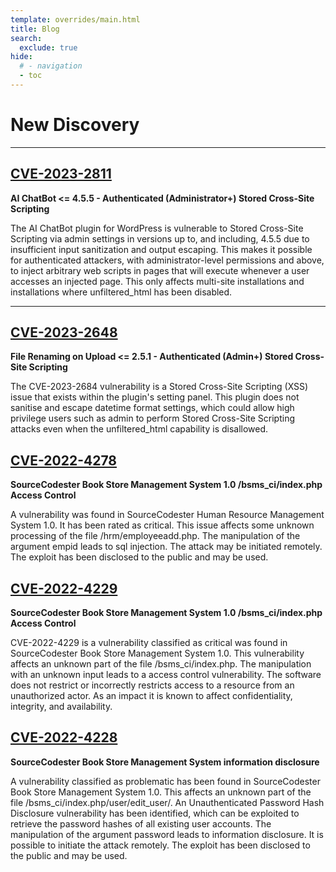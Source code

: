 ```yaml
---
template: overrides/main.html
title: Blog
search:
  exclude: true
hide:
  # - navigation
  - toc
---
```


<style>
  .md-sidebar--secondary:not([hidden]) {
    visibility: hidden;
  }
</style>

# New Discovery
---

## [CVE-2023-2811](blog/2023/CVE-2023-2811/)

**AI ChatBot <= 4.5.5 - Authenticated (Administrator+) Stored Cross-Site Scripting**

The AI ChatBot plugin for WordPress is vulnerable to Stored Cross-Site Scripting via admin settings in versions up to, and including, 4.5.5 due to insufficient input sanitization and output escaping. This makes it possible for authenticated attackers, with administrator-level permissions and above, to inject arbitrary web scripts in pages that will execute whenever a user accesses an injected page. This only affects multi-site installations and installations where unfiltered_html has been disabled.

---

## [CVE-2023-2648](blog/2023/CVE-2023-2684/)

**File Renaming on Upload <= 2.5.1 - Authenticated (Admin+) Stored Cross-Site Scripting**

The CVE-2023-2684 vulnerability is a Stored Cross-Site Scripting (XSS) issue that exists within the plugin's setting panel. This plugin does not sanitise and escape datetime format settings, which could allow high privilege users such as admin to perform Stored Cross-Site Scripting attacks even when the unfiltered_html capability is disallowed.

## [CVE-2022-4278](blog/2022/CVE-2022-4278/)

**SourceCodester Book Store Management System 1.0 /bsms_ci/index.php Access Control**

A vulnerability was found in SourceCodester Human Resource Management System 1.0. It has been rated as critical. This issue affects some unknown processing of the file /hrm/employeeadd.php. The manipulation of the argument empid leads to sql injection. The attack may be initiated remotely. The exploit has been disclosed to the public and may be used.

## [CVE-2022-4229](blog/2022/CVE-2022-4229/)

**SourceCodester Book Store Management System 1.0 /bsms_ci/index.php Access Control**

CVE-2022-4229 is a vulnerability classified as critical was found in SourceCodester Book Store Management System 1.0. This vulnerability affects an unknown part of the file /bsms_ci/index.php. The manipulation with an unknown input leads to a access control vulnerability. The software does not restrict or incorrectly restricts access to a resource from an unauthorized actor. As an impact it is known to affect confidentiality, integrity, and availability.

## [CVE-2022-4228](blog/2022/CVE-2022-4228/)

**SourceCodester Book Store Management System information disclosure**

A vulnerability classified as problematic has been found in SourceCodester Book Store Management System 1.0. This affects an unknown part of the file /bsms_ci/index.php/user/edit_user/. An Unauthenticated Password Hash Disclosure vulnerability has been identified, which can be exploited to retrieve the password hashes of all existing user accounts. The manipulation of the argument password leads to information disclosure. It is possible to initiate the attack remotely. The exploit has been disclosed to the public and may be used.